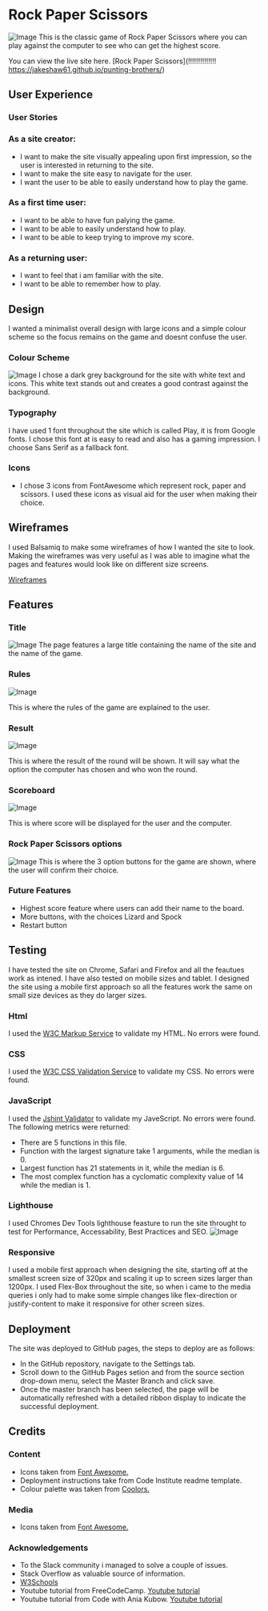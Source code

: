 # Rock Paper Scissors
![Image](assets/screenshots/mock-up.png?raw=true)
This is the classic game of Rock Paper Scissors where you can play against the computer to see who can get the highest score.

You can view the live site here. [Rock Paper Scissors](!!!!!!!!!!!!!! https://jakeshaw61.github.io/punting-brothers/)

## User Experience

### User Stories

### As a site creator:
- I want to make the site visually appealing upon first impression, so the user is interested in returning to the site.
- I want to make the site easy to navigate for the user.
- I want the user to be able to easily understand how to play the game.

### As a first time user:
- I want to be able to have fun palying the game.
- I want to be able to easily understand how to play.
- I want to be able to keep trying to improve my score.

### As a returning user:
- I want to feel that i am familiar with the site.  
- I want to be able to remember how to play. 

## Design 
I wanted a minimalist overall design with large icons and a simple colour scheme so the focus remains on the game and doesnt confuse the user.

### Colour Scheme
![Image](assets/screenshots/colours.png)
I chose a dark grey background for the site with white text and icons. This white text stands out and creates a good contrast against the background. 

### Typography
I have used 1 font throughout the site which is called Play, it is from Google fonts. I chose this font at is easy to read and also has a gaming impression. I choose Sans Serif as a fallback font. 

### Icons 
- I chose 3 icons from FontAwesome which represent rock, paper and scissors. I used these icons as visual aid for the user when making their choice.

## Wireframes 
I used Balsamiq to make some wireframes of how I wanted the site to look. Making the wireframes was very useful as I was able to imagine what the pages and features would look like on different size screens. 

[Wireframes](https://github.com/jakeshaw61/rock-paper-scissors/tree/main/assets/wireframes)

## Features

### Title
![Image](assets/screenshots/title.png?raw=true)
The page features a large title containing the name of the site and the name of the game.

### Rules
![Image](assets/screenshots/rules.png?raw=true)

This is where the rules of the game are explained to the user.

### Result
![Image](assets/screenshots/result.png?raw=true) 

This is where the result of the round will be shown. It will say what the option the computer has chosen and who won the round.

### Scoreboard
![Image](assets/screenshots/scoreboard.png??raw=true) 

This is where score will be displayed for the user and the computer.

### Rock Paper Scissors options  
![Image](assets/screenshots/options.png??raw=true) 
This is where the 3 option buttons for the game are shown, where the user will confirm their choice.

### Future Features
- Highest score feature where users can add their name to the board.
- More buttons, with the choices Lizard and Spock
- Restart button

## Testing 
I have tested the site on Chrome, Safari and Firefox and all the feautues work as intened. I have also tested on mobile sizes and tablet. I designed the site using a mobile first approach so all the features work the same on small size devices as they do larger sizes. 

### Html 
I used the [W3C Markup Service](https://validator.w3.org/) to validate my HTML. No errors were found.
 
### CSS
I used the [W3C CSS Validation Service](https://jigsaw.w3.org/css-validator/) to validate my CSS. No errors were found. 

### JavaScript
I used the [Jshint Validator](https://jshint.com/) to validate my JaveScript. No errors were found. The following metrics were returned:
- There are 5 functions in this file.
- Function with the largest signature take 1 arguments, while the median is 0.
- Largest function has 21 statements in it, while the median is 6.
- The most complex function has a cyclomatic complexity value of 14 while the median is 1.

### Lighthouse 
I used Chromes Dev Tools lighthouse feasture to run the site throught to test for Performance, Accessability, Best Practices and SEO.
![Image](assets/screenshots/lighthouse.png?raw=true)

### Responsive 
I used a mobile first approach when designing the site, starting off at the smallest screen size of 320px and scaling it up to screen sizes larger than 1200px. I used Flex-Box throughout the site, so when i came to the media queries i only had to make some simple changes like flex-direction or justify-content to make it responsive for other screen sizes. 

## Deployment 
The site was deployed to GitHub pages, the steps to deploy are as follows:
- In the GitHub repository, navigate to the Settings tab.
- Scroll down to the GitHub Pages setion and from the source section drop-down menu, select the Master Branch and click save.
- Once the master branch has been selected, the page will be automatically refreshed with a detailed ribbon display to indicate the successful deployment.

## Credits 

### Content 
- Icons taken from [Font Awesome.](https://fontawesome.com/)
- Deployment instructions take from Code Institute readme template. 
- Colour palette was taken from [Coolors.](https://coolors.co/)

### Media 
- Icons taken from [Font Awesome.](https://fontawesome.com/)

### Acknowledgements 
- To the Slack community i managed to solve a couple of issues.
- Stack Overflow as valuable source of information.
- [W3Schools](https://www.w3schools.com/) 
- Youtube tutorial from FreeCodeCamp. [Youtube tutorial](https://www.youtube.com/watch?v=jaVNP3nIAv0&ab_channel=freeCodeCamp.org)
- Youtube tutorial from Code with Ania Kubow. [Youtube tutorial](https://www.youtube.com/watch?v=RwFeg0cEZvQ&ab_channel=CodewithAniaKub%C3%B3w)
